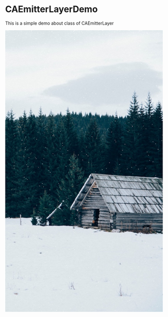 # CAEmitterLayerDemo
This is a simple demo about class of CAEmitterLayer

![screenshot](https://github.com/ETHANAIR/CAEmitterLayerDemo/blob/master/Screen%20Shot%20.png)
